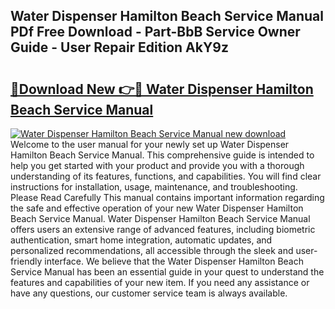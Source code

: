 ## Water Dispenser Hamilton Beach Service Manual PDf Free Download - Part-BbB Service Owner Guide - User Repair Edition AkY9z

# <h2><a href="http://bc68525.oget.top/?id=Water+Dispenser+Hamilton+Beach+Service+Manual">🔗Download New 👉🔴 Water Dispenser Hamilton Beach Service Manual</a></h2>

[![Water Dispenser Hamilton Beach Service Manual new download](https://i.imgur.com/5g1atiW.png)](http://bc68525.oget.top/?id=Water+Dispenser+Hamilton+Beach+Service+Manual)
Welcome to the user manual for your newly set up Water Dispenser Hamilton Beach Service Manual. This comprehensive guide is intended to help you get started with your product and provide you with a thorough understanding of its features, functions, and capabilities. You will find clear instructions for installation, usage, maintenance, and troubleshooting. Please Read Carefully This manual contains important information regarding the safe and effective operation of your new Water Dispenser Hamilton Beach Service Manual. Water Dispenser Hamilton Beach Service Manual offers users an extensive range of advanced features, including biometric authentication, smart home integration, automatic updates, and personalized recommendations, all accessible through the sleek and user-friendly interface. We believe that the Water Dispenser Hamilton Beach Service Manual has been an essential guide in your quest to understand the features and capabilities of your new item. If you need any assistance or have any questions, our customer service team is always available.
